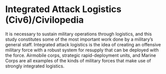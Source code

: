 # Integrated Attack Logistics (Civ6)/Civilopedia

It is necessary to sustain military operations through logistics, and this study constitutes some of the most important work done by a military’s general staff. Integrated attack logistics is the idea of creating an offensive military force with a robust system for resupply that can be deployed with the force. Airmobile corps, strategic rapid-deployment units, and Marine Corps are all examples of the kinds of military forces that make use of strongly integrated logistics.